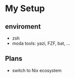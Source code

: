 # My Setup

## enviroment
- zsh
- moda tools: yazi, FZF, bat, ...

## Plans
- switch to Nix ecosystem
